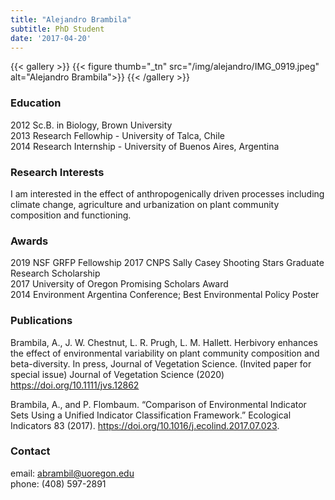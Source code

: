 ```yaml
---
title: "Alejandro Brambila"
subtitle: PhD Student
date: '2017-04-20'
---
```



{{< gallery >}}
  {{< figure thumb="_tn" src="/img/alejandro/IMG_0919.jpeg" alt="Alejandro Brambila">}}
{{< /gallery >}} 

<!--more-->
### Education
2012 Sc.B. in Biology, Brown University  
2013 Research Fellowhip - University of Talca, Chile  
2014 Research Internship - University of Buenos Aires, Argentina  

### Research Interests
I am interested in the effect of anthropogenically driven processes including climate change, agriculture and urbanization on plant community composition and functioning.  

### Awards
2019 NSF GRFP Fellowship
2017 CNPS Sally Casey Shooting Stars Graduate Research Scholarship  
2017 University of Oregon Promising Scholars Award  
2014 Environment Argentina Conference; Best Environmental Policy Poster   

### Publications
Brambila, A., J. W. Chestnut, L. R. Prugh, L. M. Hallett. Herbivory enhances the effect of environmental variability on plant community composition and beta-diversity. In press, Journal of Vegetation Science. (Invited paper for special issue) Journal of Vegetation Science (2020) https://doi.org/10.1111/jvs.12862

Brambila, A., and P. Flombaum. “Comparison of Environmental Indicator Sets Using a Unified Indicator Classification Framework.” Ecological Indicators 83 (2017). https://doi.org/10.1016/j.ecolind.2017.07.023.  

### Contact
email: abrambil@uoregon.edu  
phone: (408) 597-2891  